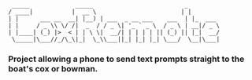 

     _____             _____                          _        
    / ____|           |  __ \                        | |       
    | |      ___ __  __| |__) | ___  _ __ ___    ___  | |_  ___ 
    | |     / _ \\ \/ /|  _  / / _ \| '_ ` _ \  / _ \ | __|/ _ \
    | |____| (_) |>  < | | \ \|  __/| | | | | || (_) || |_|  __/
     \_____|\___//_/\_\|_|  \_\\___||_| |_| |_| \___/  \__|\___|
                                                             
                                                             



### Project allowing a phone to send text prompts straight to the boat's cox or bowman.
